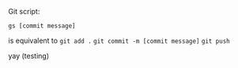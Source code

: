 Git script: 

`gs [commit message]` 


is equivalent to `git add .` `git commit -m [commit message]` `git push` 


yay (testing)
